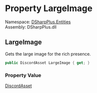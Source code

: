# Property LargeImage

Namespace: [DSharpPlus.Entities](DSharpPlus.Entities.md)  
Assembly: DSharpPlus.dll

## <a id="DSharpPlus_Entities_DiscordRichPresence_LargeImage"></a>LargeImage

Gets the large image for the rich presence.

```csharp
public DiscordAsset LargeImage { get; }
```

### Property Value

[DiscordAsset](DSharpPlus.Entities.DiscordAsset.md)

